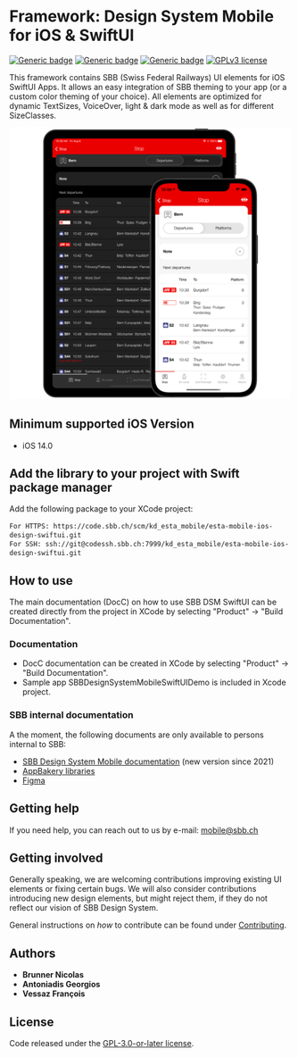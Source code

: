 # Framework: Design System Mobile for iOS & SwiftUI

[![Generic badge](https://img.shields.io/badge/platform-iOS%2014+-blue.svg)](https://www.apple.com/ios/ios-15/)
[![Generic badge](https://img.shields.io/badge/Swift%20Package%20Manager-compatible-brightgreen.svg)](https://github.com/apple/swift-package-manager)
[![Generic badge](https://img.shields.io/badge/pod-compatible-brightgreen.svg)](https://TODO/)
[![GPLv3 license](https://img.shields.io/badge/License-GPLv3-blue.svg)](https://spdx.org/licenses/GPL-3.0-or-later.html)

This framework contains SBB (Swiss Federal Railways) UI elements for iOS SwiftUI Apps. It allows an easy integration of SBB theming to your app (or a custom color theming of your choice). All elements are optimized for dynamic TextSizes, VoiceOver, light & dark mode as well as for different SizeClasses.

![SBB Design System Mobile in use](SBBDesignSystemMobileSwiftUI/Documentation.docc/Resources/SBBDSM_Devices.png)

## Minimum supported iOS Version

* iOS 14.0

## Add the library to your project with Swift package manager

Add the following package to your XCode project:
```
For HTTPS: https://code.sbb.ch/scm/kd_esta_mobile/esta-mobile-ios-design-swiftui.git
For SSH: ssh://git@codessh.sbb.ch:7999/kd_esta_mobile/esta-mobile-ios-design-swiftui.git
```

## How to use

The main documentation (DocC) on how to use SBB DSM SwiftUI can be created directly from the project in XCode by selecting "Product" -> "Build Documentation".

### Documentation

* DocC documentation can be created in XCode by selecting "Product" -> "Build Documentation".
* Sample app SBBDesignSystemMobileSwiftUIDemo is included in Xcode project.

### SBB internal documentation

A the moment, the following documents are only available to persons internal to SBB:
* [SBB Design System Mobile documentation](https://digital.sbb.ch/de/design-system-mobile-new "Design System Mobile documentation") (new version since 2021) 
* [AppBakery libraries](https://sbb.sharepoint.com/sites/app-bakery/SitePages/Mobile-Libraries.aspx "AppBakery liraries")
* [Figma](https://www.figma.com/file/56woOj0p1qEOrZiTzi4mJ7/SBB-Mobile-Library-%28draft%29 "Figma library")

## Getting help

If you need help, you can reach out to us by e-mail: [mobile@sbb.ch](mailto:mobile@sbb.ch?subject=[GitHub]%20MDS%20SwiftUI)

## Getting involved

Generally speaking, we are welcoming contributions improving existing UI elements or fixing certain bugs. We will also consider contributions introducing new design elements, but might reject them, if they do not reflect our vision of SBB Design System.

General instructions on _how_ to contribute can be found under [Contributing](Contributing.md).

## Authors

* **Brunner Nicolas**
* **Antoniadis Georgios**
* **Vessaz François**


## License

Code released under the [GPL-3.0-or-later license](LICENSE).
